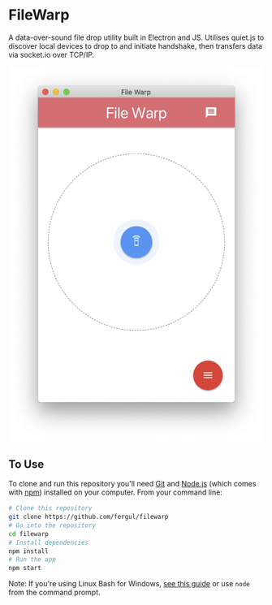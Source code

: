 # FileWarp

A data-over-sound file drop utility built in Electron and JS. Utilises quiet.js to discover local devices to drop to and initiate handshake, then transfers data via socket.io over TCP/IP.

![Default filewarp screen](/example.png)

## To Use

To clone and run this repository you'll need [Git](https://git-scm.com) and [Node.js](https://nodejs.org/en/download/) (which comes with [npm](http://npmjs.com)) installed on your computer. From your command line:

```bash
# Clone this repository
git clone https://github.com/fergul/filewarp
# Go into the repository
cd filewarp
# Install dependencies
npm install
# Run the app
npm start
```

Note: If you're using Linux Bash for Windows, [see this guide](https://www.howtogeek.com/261575/how-to-run-graphical-linux-desktop-applications-from-windows-10s-bash-shell/) or use `node` from the command prompt.



